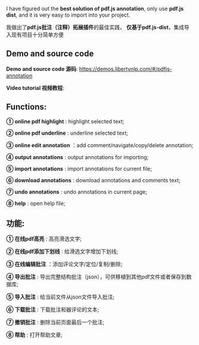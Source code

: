 I have figured out the **best solution of pdf.js annotation**, 
only use **pdf.js dist**, and it is very easy to import into your project. 

我做出了**pdf.js批注（注释）拓展插件**的最佳实践，
**仅基于pdf.js-dist**，集成导入现有项目十分简单方便


## Demo and source code
**Demo and source code 源码**: https://demos.libertynlp.com/#/pdfjs-annotation

**Video tutorial 视频教程**:


## Functions:
**① online pdf highlight** : highlight selected text; 

**② online pdf underline** : underline selected text; 

**③ online edit annotation** ：add comment/navigate/copy/delete annotation;

**④ output annotations** : output annotations for importing; 

**⑤ import annotations** : import annotations for current file; 

**⑥ download annotations** : download annotations and comments text; 

**⑦ undo annotations** : undo annotations in current page; 

**⑧ help** : open help file;

## 功能:
**① 在线pdf高亮** : 高亮滑选文字; 

**② 在线pdf添加下划线** : 给滑选文字增加下划线; 

**③ 在线编辑批注** ：添加评论文字/定位/复制/删除;

**④ 导出批注** : 导出完整结构批注（json），可供移植到其他pdf文件或者保存到数据库; 

**⑤ 导入批注** : 给当前文件从json文件导入批注; 

**⑥ 下载批注** : 下载批注和器评论的文本; 

**⑦ 撤销批注** : 删除当前页面最后一个批注; 

**⑧ 帮助** : 打开帮助文章;
